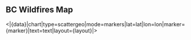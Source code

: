 ## **BC Wildfires Map** 

<|{data}|chart|type=scattergeo|mode=markers|lat=lat|lon=lon|marker={marker}|text=text|layout={layout}|>